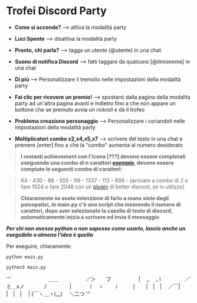 
#  Trofei Discord Party

- **Come si accende?** --> attiva la modalità party

- **Luci Spente** --> disattiva la modalità party

- **Pronto, chi parla?** --> tagga un utente (@utente) in una chat

- **Suono di notifica Discord** --> fatti taggare da qualcuno [@ilmionome] in una chat

- **Di più** --> Personalizzare il tremolio nelle impostazioni della modalità party

- **Fai clic per ricevere un premio!** --> spostarsi dalla pagina della modalità party ad un'altra pagina avanti e indietro fino a che non appare un bottone che se premuto avvia un rickroll e dà il trofeo

- **Problema creazione personaggio** --> Personalizzare i coriandoli nelle impostazioni della modalità party

- **Moltiplicatori combo x2,x4,x5,x7** --> scrivere del testo in una chat e premere [enter] fino a che la "combo" aumenta al numero desiderato

> **I restanti achievement con l'icona [???] devono essere completati eseguendo una combo di n caratteri [esempio]( https://imgur.com/a/DZwqOhF), devono essere compiute le seguenti combo di caratteri:**

> 64 - 430 - 88 - 555 - 99 - 1337 - 113 - 898 - (arrivare a combo di 2 e fare 1024 o fare 2048 con un [plugin](https://betterdiscord.app/plugin/SplitLargeMessages) di better discord, se in utilizzo)

> **Chiaramente se avete intenzione di farlo a mano siete degli psicopatici, in main.py c'è uno script che inserendo il numero di caratteri, dopo aver selezionato la casella di testo di discord, automaticamente inizia a scrivere ed invia il messaggio**

***Per chi non avesse python o non sapesse come usarlo, lascio anche un eseguibile o almeno l'idea è quella***

  

Per eseguire, chiaramente:

`python main.py`

`python3 main.py`

  
  
  
'''
⠀⠀⠀⠀⠀⠀⠀⠀⠀ ＿＿
　　　　　／＞　　フ
　　　　　| 　_　 _ l
　 　　　／` ミ＿xノ
　　 　 /　　　 　 |
　　　 /　 ヽ　　 ﾉ
　 　 │　　|　|　|
　／￣|　　 |　|　|
　| (￣ヽ＿_ヽ_)__)
　＼二つ
 '''
